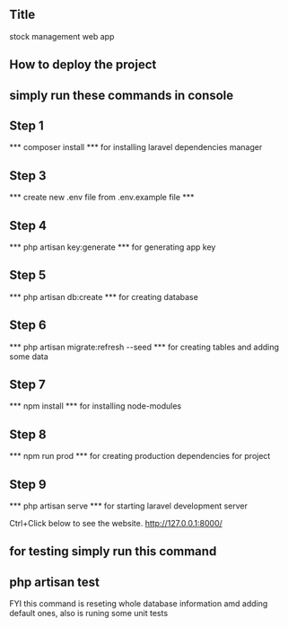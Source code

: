 ## Title
stock management web app

## How to deploy the project
## simply run these commands in console

## Step 1 
*** composer install *** 
for installing laravel dependencies manager

## Step 3
*** create new .env file from .env.example file ***

## Step 4
*** php artisan key:generate *** 
for generating app key

## Step 5
*** php artisan db:create ***
for creating database

## Step 6
*** php artisan migrate:refresh --seed *** 
for creating tables and adding some data

## Step 7
*** npm install *** 
for installing node-modules

## Step 8
*** npm run prod ***
for creating production dependencies for project

## Step 9
*** php artisan serve *** 
for starting laravel development server

Ctrl+Click below to see the website.
http://127.0.0.1:8000/


## for testing simply run this command
## php artisan test
FYI this command is reseting whole database information amd adding default ones, also is runing some unit tests
